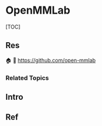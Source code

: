 # OpenMMLab

[TOC]



## Res
🏠 
🚧 https://github.com/open-mmlab


### Related Topics



## Intro



## Ref
